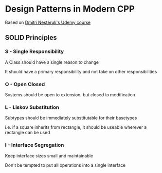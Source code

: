 # Design Patterns in Modern CPP

Based on [Dmitri Nesteruk's Udemy course](https://www.udemy.com/patterns-cplusplus)

## SOLID Principles
### S - Single Responsibility
A Class should have a single reason to change

It should have a primary responsibility and not take on other responsibilities
### O - Open Closed
Systems should be open to extension, but closed to modification
### L - Liskov Substitution
Subtypes should be immediately substitutable for their basetypes

i.e. if a square inherits from rectangle, it should be useable wherever a rectangle can be used
### I - Interface Segregation
Keep interface sizes small and maintainable

Don't be tempted to put all operations into a single interface
